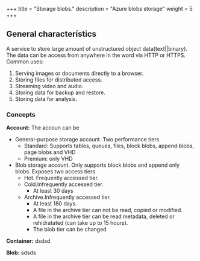 +++
title = "Storage blobs."
description = "Azure blobs storage"
weight = 5
+++


## General characterístics
A service to store large amount of unstructured object data(text||binary). The data can be access from anywhere in the word via HTTP or HTTPS.
Common uses:

1. Serving images or documents directly to a browser.
2. Storing files for distributed access.
3. Streaming video and audio.
4. Storing data for backup and restore.
5. Storing data for analysis.

### Concepts

**Account:** The accoun can be

+ General-purpose storage account. Two performance tiers
    - Standard: Supports tables, queues, files, block blobs, append blobs, page blobs and VHD
    - Premium: only VHD
+ Blob storage account. Only supports block blobs and append only blobs. Exposes two access tiers
    - Hot. Frequently accessed tier.
    - Cold.Infrequently accessed tier.
        + At least 30 days 
    - Archive.Infrequently accessed tier.
        + At least 180 days.
        + A file in the archive tier can not be read, copied or modified.
        + A file in the archive tier can be read metadata, deleted or rehidratated (can take up to 15 hours). 
        + The blob tier can be changed


**Container:** dsdsd

**Blob:** sdsds


